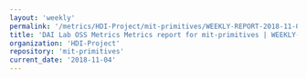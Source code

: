 ```yaml
---
layout: 'weekly'
permalink: '/metrics/HDI-Project/mit-primitives/WEEKLY-REPORT-2018-11-04'
title: 'DAI Lab OSS Metrics Metrics report for mit-primitives | WEEKLY-REPORT-2018-11-04'
organization: 'HDI-Project'
repository: 'mit-primitives'
current_date: '2018-11-04'
---
```


